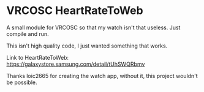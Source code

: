 # VRCOSC HeartRateToWeb

A small module for VRCOSC so that my watch isn't that useless. Just compile and run.

This isn't high quality code, I just wanted something that works.

Link to HeartRateToWeb: https://galaxystore.samsung.com/detail/tUhSWQRbmv

Thanks loic2665 for creating the watch app, without it, this project wouldn't be possible.